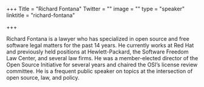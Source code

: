 +++
Title = "Richard Fontana"
Twitter = ""
image = ""
type = "speaker"
linktitle = "richard-fontana"

+++

Richard Fontana is a lawyer who has specialized in open source and
free software legal matters for the past 14 years. He currently works
at Red Hat and previously held positions at Hewlett-Packard, the
Software Freedom Law Center, and several law firms. He was a
member-elected director of the Open Source Initiative for several
years and chaired the OSI’s license review committee. He is a frequent
public speaker on topics at the intersection of open source, law, and
policy.
